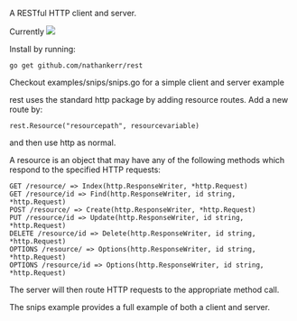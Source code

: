 A RESTful HTTP client and server.

Currently [![](http://goci.me/project/image/github.com/nathankerr/rest)](http://goci.me/project/image/github.com/nathankerr/rest)

Install by running:

	go get github.com/nathankerr/rest

Checkout examples/snips/snips.go for a simple client and server example

rest uses the standard http package by adding resource routes. Add
a new route by:

	rest.Resource("resourcepath", resourcevariable)

and then use http as normal.

A resource is an object that may have any of the following methods which
respond to the specified HTTP requests:

	GET /resource/ => Index(http.ResponseWriter, *http.Request)
	GET /resource/id => Find(http.ResponseWriter, id string, *http.Request)
	POST /resource/ => Create(http.ResponseWriter, *http.Request)
	PUT /resource/id => Update(http.ResponseWriter, id string, *http.Request)
	DELETE /resource/id => Delete(http.ResponseWriter, id string, *http.Request)
	OPTIONS /resource/ => Options(http.ResponseWriter, id string, *http.Request)
	OPTIONS /resource/id => Options(http.ResponseWriter, id string, *http.Request)

The server will then route HTTP requests to the appropriate method call.

The snips example provides a full example of both a client and server.